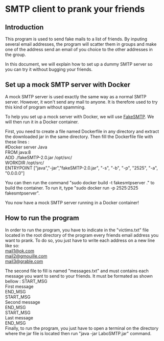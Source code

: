 # SMTP client to prank your friends

## Introduction
This program is used to send fake mails to a list of friends. By inputing several email addresses, the program will scatter them in groups and make one of the address send an email of you choice to the other addresses in the group.  

In this document, we will explain how to set up a dummy SMTP server so you can try it without bugging your friends.

## Set up a mock SMTP server with Docker
A mock SMTP server is used exactly the same way as a normal SMTP server. However, it won't send any mail to anyone. It is therefore used to try this kind of program without spamming.  

To help you set up a mock server with Docker, we will use <a href="http://nilhcem.github.com/FakeSMTP/downloads/fakeSMTP-latest.zip">FakeSMTP</a>. We will then run it in a Docker container.  

First, you need to create a file named Dockerfile in any directory and extract the downloaded jar in the same directory. Then fill the Dockerfile file with these lines :  
\#Docker server Java  
FROM java:8  
ADD ./fakeSMTP-2.0.jar /opt/src/  
WORKDIR /opt/src/  
ENTRYPOINT ["java","-jar","fakeSMTP-2.0.jar", "-s", "-b", "-p", "2525", "-a", "0.0.0.0"]  

You can then run the command "sudo docker build -t fakesmtpserver ." to build the container.
To run it, type "sudo docker run -p 2525:2525 fakesmtpserver".  

You now have a mock SMTP server running in a Docker container!

## How to run the program
In order to run the program, you have to indicate in the "victims.txt" file located in the root directory of the program every friends email address you want to prank. To do so, you just have to write each address on a new line like so:  
mail1@ok.com  
mail2@gmouille.com  
mail3@grable.com  

The second file to fill is named "messages.txt" and must contains each message you want to send to your friends. It must be formated as shown bellow :
START_MSG  
First message  
END_MSG  
START_MSG  
Second message  
END_MSG  
START_MSG  
Last message  
END_MSG  
Finally, to run the program, you just have to open a terminal on the directory where the jar file is located then run "java -jar LaboSMTP.jar" command.
